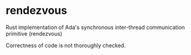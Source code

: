 # rendezvous

Rust implementation of Ada's synchronous inter-thread communication primitive (rendezvous)

Correctness of code is not thoroughly checked.
